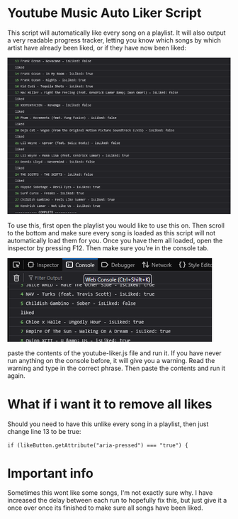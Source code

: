 # Youtube Music Auto Liker Script

This script will automatically like every song on a playlist. 
It will also output a very readable progress tracker, letting you know which songs by which artist have already been liked, or if they have now been liked:

![Image showing the output of the console file. Multiple lines of songs showing](https://raw.githubusercontent.com/mousa-aljasem/yt-music-auto-liker/refs/heads/main/console-output.png)

To use this, first open the playlist you would like to use this on. Then scroll to the bottom and make sure every song is loaded as this script will not automatically load them for you. 
Once you have them all loaded, open the inspector by pressing F12. Then make sure you're in the console tab. 

![The inspector for Firefox with the console tab in view](https://raw.githubusercontent.com/mousa-aljasem/yt-music-auto-liker/refs/heads/main/console-tab.png)

paste the contents of the youtube-liker.js file and run it. If you have never run anything on the console before, it will give you a warning. Read the warning and type in the correct phrase. Then paste the contents and run it again. 

# What if i want it to remove all likes
Should you need to have this unlike every song in a playlist, then just change line 13 to be true:

    if (likeButton.getAttribute("aria-pressed") === "true") {

# Important info
Sometimes this wont like some songs, I'm not exactly sure why. I have increased the delay between each run to hopefully fix this, but just give it a once over once its finished to make sure all songs have been liked. 

